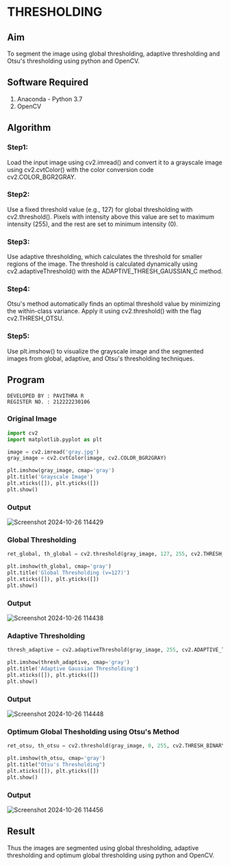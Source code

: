 # THRESHOLDING
## Aim
To segment the image using global thresholding, adaptive thresholding and Otsu's thresholding using python and OpenCV.

## Software Required
1. Anaconda - Python 3.7
2. OpenCV

## Algorithm
### Step1:
Load the input image using cv2.imread() and convert it to a grayscale image using cv2.cvtColor() with the color conversion code cv2.COLOR_BGR2GRAY.

### Step2:
Use a fixed threshold value (e.g., 127) for global thresholding with cv2.threshold(). Pixels with intensity above this value are set to maximum intensity (255), and the rest are set to minimum intensity (0).

### Step3:
Use adaptive thresholding, which calculates the threshold for smaller regions of the image. The threshold is calculated dynamically using cv2.adaptiveThreshold() with the ADAPTIVE_THRESH_GAUSSIAN_C method.

### Step4:
Otsu's method automatically finds an optimal threshold value by minimizing the within-class variance. Apply it using cv2.threshold() with the flag cv2.THRESH_OTSU.

### Step5:
Use plt.imshow() to visualize the grayscale image and the segmented images from global, adaptive, and Otsu's thresholding techniques.

## Program

```
DEVELOPED BY : PAVITHRA R
REGISTER NO. : 212222230106
```


### Original Image
```python
import cv2
import matplotlib.pyplot as plt

image = cv2.imread('gray.jpg')
gray_image = cv2.cvtColor(image, cv2.COLOR_BGR2GRAY)

plt.imshow(gray_image, cmap='gray')
plt.title('Grayscale Image')
plt.xticks([]), plt.yticks([])
plt.show()
```
### Output
![Screenshot 2024-10-26 114429](https://github.com/user-attachments/assets/c632ed45-4679-4b2d-a20d-dcc455a43364)

### Global Thresholding
```python
ret_global, th_global = cv2.threshold(gray_image, 127, 255, cv2.THRESH_BINARY)

plt.imshow(th_global, cmap='gray')
plt.title('Global Thresholding (v=127)')
plt.xticks([]), plt.yticks([])
plt.show()
```
### Output
![Screenshot 2024-10-26 114438](https://github.com/user-attachments/assets/fba309e2-5328-44b2-a8c4-defc5128022a)

### Adaptive Thresholding
```python
thresh_adaptive = cv2.adaptiveThreshold(gray_image, 255, cv2.ADAPTIVE_THRESH_GAUSSIAN_C,cv2.THRESH_BINARY, 11, 2)

plt.imshow(thresh_adaptive, cmap='gray')
plt.title('Adaptive Gaussian Thresholding')
plt.xticks([]), plt.yticks([])
plt.show()
```
### Output
![Screenshot 2024-10-26 114448](https://github.com/user-attachments/assets/3b92dcf2-3c67-4c75-bbad-c734826bac08)

### Optimum Global Thesholding using Otsu's Method
```python
ret_otsu, th_otsu = cv2.threshold(gray_image, 0, 255, cv2.THRESH_BINARY + cv2.THRESH_OTSU)

plt.imshow(th_otsu, cmap='gray')
plt.title("Otsu's Thresholding")
plt.xticks([]), plt.yticks([])
plt.show()
```
### Output
![Screenshot 2024-10-26 114456](https://github.com/user-attachments/assets/91225680-88a3-47a8-b9a1-84306f996469)

## Result
Thus the images are segmented using global thresholding, adaptive thresholding and optimum global thresholding using python and OpenCV.
